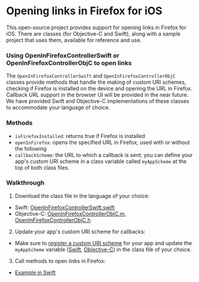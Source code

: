 # Opening links in Firefox for iOS #
This open-source project provides support for opening links in Firefox for iOS. There are classes (for Objective-C and Swift), along with a sample project that uses them, available for reference and use. 

### Using OpenInFirefoxControllerSwift or OpenInFirefoxControllerObjC to open links ###
The `OpenInFirefoxControllerSwift` and `OpenInFirefoxControllerObjC` classes provide methods that handle the making of custom URI schemes, checking if Firefox is installed on the device and opening the URL in Firefox. Callback URL support in the browser UI will be provided in the near future. We have provided Swift and Objective-C implementations of these classes to accommodate your language of choice.

### Methods ###
* `isFirefoxInstalled`: returns true if Firefox is installed
* `openInFirefox`: opens the specified URL in Firefox; used with or without the following
 * `callbackScheme`: the URL to which a callback is sent; you can define your app's custom URI scheme in a class variable called `myAppScheme` at the top of both class files.

### Walkthrough ###
1. Download the class file in the language of your choice:
  * Swift: [OpenInFirefoxControllerSwift.swift](https://github.com/mozilla/firefox-ios-open-in-client/blob/master/OpenInFirefoxClient/OpenInFirefoxControllerSwift.swift)
  * Objective-C: [OpenInFirefoxControllerObjC.m](https://github.com/mozilla/firefox-ios-open-in-client/blob/master/OpenInFirefoxClient/OpenInFirefoxControllerObjC.m), [OpenInFirefoxControllerObjC.h](https://github.com/mozilla/firefox-ios-open-in-client/blob/master/OpenInFirefoxClient/OpenInFirefoxControllerObjC.h)
2. Update your app's custom URI scheme for callbacks:
  * Make sure to [register a custom URI scheme](http://iosdevelopertips.com/cocoa/launching-your-own-application-via-a-custom-url-scheme.html) for your app and update the `myAppScheme` variable ([Swift](https://github.com/mozilla/firefox-ios-open-in-client/blob/master/OpenInFirefoxClient/OpenInFirefoxControllerSwift.swift#L12-13), [Objective-C](https://github.com/mozilla/firefox-ios-open-in-client/blob/master/OpenInFirefoxClient/OpenInFirefoxControllerObjC.m#L9)) in the class file of your choice.
3. Call methods to open links in Firefox:
  * [Example in Swift](https://github.com/mozilla/firefox-ios-open-in-client/blob/master/OpenInFirefoxClient/ViewController.swift#L38-41)
